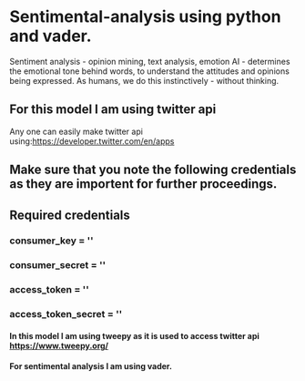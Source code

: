 # Sentimental-analysis using python and vader.
Sentiment analysis - opinion mining, text analysis, emotion AI - determines the emotional tone behind words, to understand the attitudes and opinions being expressed. As humans, we do this instinctively - without thinking.
## For this model I am using twitter api
Any one can easily make twitter api using:https://developer.twitter.com/en/apps
## Make sure that you note the following credentials as they are importent for further proceedings.
## Required credentials
### consumer_key = ''
### consumer_secret = ''
### access_token = ''
### access_token_secret = ''
#### In this model I am using tweepy as it is used to access twitter api https://www.tweepy.org/
#### For sentimental analysis I am using vader.
